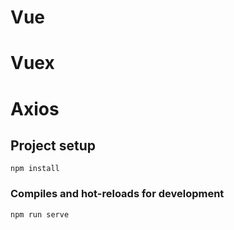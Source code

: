 # Vue
# Vuex
# Axios


## Project setup
```
npm install
```

### Compiles and hot-reloads for development
```
npm run serve
```


